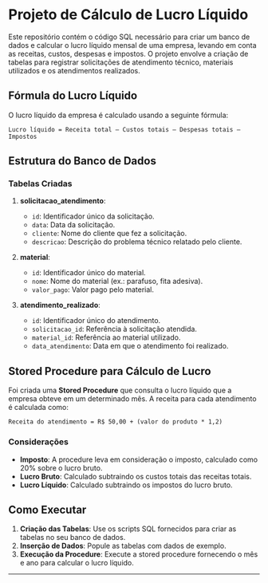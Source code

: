 # Projeto de Cálculo de Lucro Líquido

Este repositório contém o código SQL necessário para criar um banco de dados e calcular o lucro líquido mensal de uma empresa, levando em conta as receitas, custos, despesas e impostos. O projeto envolve a criação de tabelas para registrar solicitações de atendimento técnico, materiais utilizados e os atendimentos realizados.

## Fórmula do Lucro Líquido

O lucro líquido da empresa é calculado usando a seguinte fórmula:

```
Lucro líquido = Receita total – Custos totais – Despesas totais – Impostos
```

## Estrutura do Banco de Dados

### Tabelas Criadas

1. **solicitacao_atendimento**:
   - `id`: Identificador único da solicitação.
   - `data`: Data da solicitação.
   - `cliente`: Nome do cliente que fez a solicitação.
   - `descricao`: Descrição do problema técnico relatado pelo cliente.

2. **material**:
   - `id`: Identificador único do material.
   - `nome`: Nome do material (ex.: parafuso, fita adesiva).
   - `valor_pago`: Valor pago pelo material.

3. **atendimento_realizado**:
   - `id`: Identificador único do atendimento.
   - `solicitacao_id`: Referência à solicitação atendida.
   - `material_id`: Referência ao material utilizado.
   - `data_atendimento`: Data em que o atendimento foi realizado.

## Stored Procedure para Cálculo de Lucro

Foi criada uma **Stored Procedure** que consulta o lucro líquido que a empresa obteve em um determinado mês. A receita para cada atendimento é calculada como:

```
Receita do atendimento = R$ 50,00 + (valor do produto * 1,2)
```

### Considerações

- **Imposto**: A procedure leva em consideração o imposto, calculado como 20% sobre o lucro bruto.
- **Lucro Bruto**: Calculado subtraindo os custos totais das receitas totais.
- **Lucro Líquido**: Calculado subtraindo os impostos do lucro bruto.

## Como Executar

1. **Criação das Tabelas**: Use os scripts SQL fornecidos para criar as tabelas no seu banco de dados.
2. **Inserção de Dados**: Popule as tabelas com dados de exemplo.
3. **Execução da Procedure**: Execute a stored procedure fornecendo o mês e ano para calcular o lucro líquido.

---
